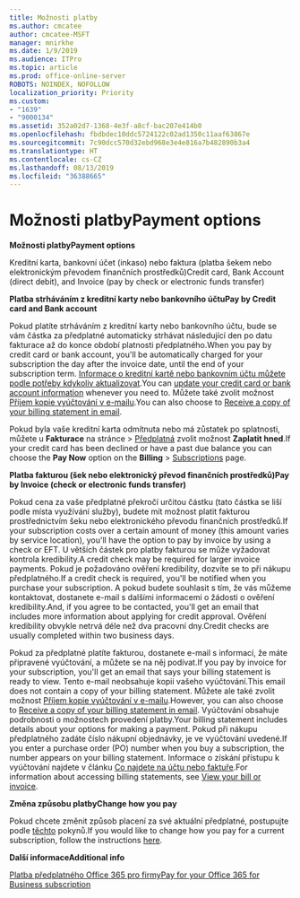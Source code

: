 ```yaml
---
title: Možnosti platby
ms.author: cmcatee
author: cmcatee-MSFT
manager: mnirkhe
ms.date: 1/9/2019
ms.audience: ITPro
ms.topic: article
ms.prod: office-online-server
ROBOTS: NOINDEX, NOFOLLOW
localization_priority: Priority
ms.custom:
- "1639"
- "9000134"
ms.assetid: 352a02d7-1368-4e3f-a8cf-bac207e414b0
ms.openlocfilehash: fbdbdec10ddc5724122c02ad1350c11aaf63867e
ms.sourcegitcommit: 7c90dcc570d32ebd968e3e4e816a7b482890b3a4
ms.translationtype: HT
ms.contentlocale: cs-CZ
ms.lasthandoff: 08/13/2019
ms.locfileid: "36388665"
---
```

# <a name="payment-options"></a><span data-ttu-id="b1850-102">Možnosti platby</span><span class="sxs-lookup"><span data-stu-id="b1850-102">Payment options</span></span>

<span data-ttu-id="b1850-103">**Možnosti platby**</span><span class="sxs-lookup"><span data-stu-id="b1850-103">**Payment options**</span></span>
  
<span data-ttu-id="b1850-104">Kreditní karta, bankovní účet (inkaso) nebo faktura (platba šekem nebo elektronickým převodem finančních prostředků)</span><span class="sxs-lookup"><span data-stu-id="b1850-104">Credit card, Bank Account (direct debit), and Invoice (pay by check or electronic funds transfer)</span></span>
  
<span data-ttu-id="b1850-105">**Platba strháváním z kreditní karty nebo bankovního účtu**</span><span class="sxs-lookup"><span data-stu-id="b1850-105">**Pay by Credit card and Bank account**</span></span>
  
<span data-ttu-id="b1850-106">Pokud platíte strháváním z kreditní karty nebo bankovního účtu, bude se vám částka za předplatné automaticky strhávat následující den po datu fakturace až do konce období platnosti předplatného.</span><span class="sxs-lookup"><span data-stu-id="b1850-106">When you pay by credit card or bank account, you'll be automatically charged for your subscription the day after the invoice date, until the end of your subscription term.</span></span> <span data-ttu-id="b1850-107">[Informace o kreditní kartě nebo bankovním účtu můžete podle potřeby kdykoliv aktualizovat](https://docs.microsoft.com/office365/admin/subscriptions-and-billing/add-update-or-remove-credit-card-or-bank-account).</span><span class="sxs-lookup"><span data-stu-id="b1850-107">You can [update your credit card or bank account information](https://docs.microsoft.com/office365/admin/subscriptions-and-billing/add-update-or-remove-credit-card-or-bank-account) whenever you need to.</span></span> <span data-ttu-id="b1850-108">Můžete také zvolit možnost [Příjem kopie vyúčtování v e-mailu](https://docs.microsoft.com/office365/admin/subscriptions-and-billing/pay-for-your-subscription#receive-a-copy-of-your-billing-statement-in-email).</span><span class="sxs-lookup"><span data-stu-id="b1850-108">You can also choose to [Receive a copy of your billing statement in email](https://docs.microsoft.com/office365/admin/subscriptions-and-billing/pay-for-your-subscription#receive-a-copy-of-your-billing-statement-in-email).</span></span>
  
<span data-ttu-id="b1850-109">Pokud byla vaše kreditní karta odmítnuta nebo má zůstatek po splatnosti, můžete u **Fakturace** na stránce \> [Předplatná](https://portal.office.com/adminportal/home#/subscriptions) zvolit možnost **Zaplatit hned**.</span><span class="sxs-lookup"><span data-stu-id="b1850-109">If your credit card has been declined or have a past due balance you can choose the **Pay Now** option on the **Billing** \> [Subscriptions](https://portal.office.com/adminportal/home#/subscriptions) page.</span></span>
  
<span data-ttu-id="b1850-110">**Platba fakturou (šek nebo elektronický převod finančních prostředků)**</span><span class="sxs-lookup"><span data-stu-id="b1850-110">**Pay by Invoice (check or electronic funds transfer)**</span></span>
  
<span data-ttu-id="b1850-111">Pokud cena za vaše předplatné překročí určitou částku (tato částka se liší podle místa využívání služby), budete mít možnost platit fakturou prostřednictvím šeku nebo elektronického převodu finančních prostředků.</span><span class="sxs-lookup"><span data-stu-id="b1850-111">If your subscription costs over a certain amount of money (this amount varies by service location), you'll have the option to pay by invoice by using a check or EFT.</span></span> <span data-ttu-id="b1850-112">U větších částek pro platby fakturou se může vyžadovat kontrola kredibility.</span><span class="sxs-lookup"><span data-stu-id="b1850-112">A credit check may be required for larger invoice payments.</span></span> <span data-ttu-id="b1850-113">Pokud je požadováno ověření kredibility, dozvíte se to při nákupu předplatného.</span><span class="sxs-lookup"><span data-stu-id="b1850-113">If a credit check is required, you'll be notified when you purchase your subscription.</span></span> <span data-ttu-id="b1850-114">A pokud budete souhlasit s tím, že vás můžeme kontaktovat, dostanete e-mail s dalšími informacemi o žádosti o ověření kredibility.</span><span class="sxs-lookup"><span data-stu-id="b1850-114">And, if you agree to be contacted, you'll get an email that includes more information about applying for credit approval.</span></span> <span data-ttu-id="b1850-115">Ověření kredibility obvykle netrvá déle než dva pracovní dny.</span><span class="sxs-lookup"><span data-stu-id="b1850-115">Credit checks are usually completed within two business days.</span></span>
  
<span data-ttu-id="b1850-116">Pokud za předplatné platíte fakturou, dostanete e-mail s informací, že máte připravené vyúčtování, a můžete se na něj podívat.</span><span class="sxs-lookup"><span data-stu-id="b1850-116">If you pay by invoice for your subscription, you'll get an email that says your billing statement is ready to view.</span></span> <span data-ttu-id="b1850-117">Tento e-mail neobsahuje kopii vašeho vyúčtování.</span><span class="sxs-lookup"><span data-stu-id="b1850-117">This email does not contain a copy of your billing statement.</span></span> <span data-ttu-id="b1850-118">Můžete ale také zvolit možnost [Příjem kopie vyúčtování v e-mailu](https://docs.microsoft.com/office365/admin/subscriptions-and-billing/pay-for-your-subscription#receive-a-copy-of-your-billing-statement-in-email).</span><span class="sxs-lookup"><span data-stu-id="b1850-118">However, you can also choose to [Receive a copy of your billing statement in email](https://docs.microsoft.com/office365/admin/subscriptions-and-billing/pay-for-your-subscription#receive-a-copy-of-your-billing-statement-in-email).</span></span> <span data-ttu-id="b1850-119">Vyúčtování obsahuje podrobnosti o možnostech provedení platby.</span><span class="sxs-lookup"><span data-stu-id="b1850-119">Your billing statement includes details about your options for making a payment.</span></span> <span data-ttu-id="b1850-120">Pokud při nákupu předplatného zadáte číslo nákupní objednávky, je ve vyúčtování uvedené.</span><span class="sxs-lookup"><span data-stu-id="b1850-120">If you enter a purchase order (PO) number when you buy a subscription, the number appears on your billing statement.</span></span> <span data-ttu-id="b1850-121">Informace o získání přístupu k vyúčtování najdete v článku [Co najdete na účtu nebo faktuře](https://docs.microsoft.com/office365/admin/subscriptions-and-billing/view-your-bill-or-invoice).</span><span class="sxs-lookup"><span data-stu-id="b1850-121">For information about accessing billing statements, see [View your bill or invoice](https://docs.microsoft.com/office365/admin/subscriptions-and-billing/view-your-bill-or-invoice).</span></span>
  
<span data-ttu-id="b1850-122">**Změna způsobu platby**</span><span class="sxs-lookup"><span data-stu-id="b1850-122">**Change how you pay**</span></span>
  
<span data-ttu-id="b1850-123">Pokud chcete změnit způsob placení za své aktuální předplatné, postupujte podle [těchto](https://docs.microsoft.com/office365/admin/subscriptions-and-billing/change-payment-method) pokynů.</span><span class="sxs-lookup"><span data-stu-id="b1850-123">If you would like to change how you pay for a current subscription, follow the instructions [here](https://docs.microsoft.com/office365/admin/subscriptions-and-billing/change-payment-method).</span></span>
  
<span data-ttu-id="b1850-124">**Další informace**</span><span class="sxs-lookup"><span data-stu-id="b1850-124">**Additional info**</span></span>
  
[<span data-ttu-id="b1850-125">Platba předplatného Office 365 pro firmy</span><span class="sxs-lookup"><span data-stu-id="b1850-125">Pay for your Office 365 for Business subscription</span></span>](https://docs.microsoft.com/office365/admin/subscriptions-and-billing/pay-for-your-subscription)